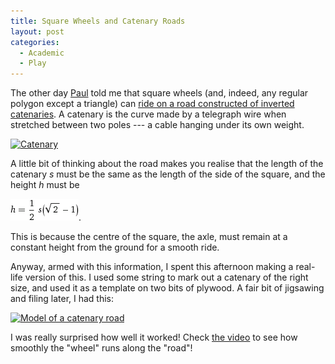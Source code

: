 ```yaml
---
title: Square Wheels and Catenary Roads
layout: post
categories:
  - Academic
  - Play
---
```

The other day [Paul](https://pictures.scholesmafia.co.uk/index.php/?profile=150) told me that square wheels (and, indeed, any regular polygon except a triangle) can [ride on a road constructed of inverted catenaries](http://maa.org/mathland/mathtrek_04_05_04.html). A catenary is the curve made by a telegraph wire when stretched between two poles --- a cable hanging under its own weight.

[<img class="alignnone size-full wp-image-593" title="Catenary" src="/assets/posts/2007/08/catenary.png" alt="Catenary" width="302" height="93" srcset="/assets/posts/2007/08/catenary.png 302w, /assets/posts/2007/08/catenary-195x60.png 195w" sizes="(max-width: 302px) 100vw, 302px" />](/assets/posts/2007/08/catenary.png)

A little bit of thinking about the road makes you realise that the length of the catenary _s_ must be the same as the length of the side of the square, and the height _h_ must be

<img class="alignnone size-full wp-image-240" src="/assets/posts/2007/08/catenary-formula.gif" alt="h = s(√2 − 1) / 2" width="109" height="35" />.

This is because the centre of the square, the axle, must remain at a constant height from the ground for a smooth ride.

Anyway, armed with this information, I spent this afternoon making a real-life version of this. I used some string to mark out a catenary of the right size, and used it as a template on two bits of plywood. A fair bit of jigsawing and filing later, I had this:

[<img class="alignnone size-medium wp-image-241" src="/assets/posts/2007/08/road-real-300x225.jpg" alt="Model of a catenary road" width="300" height="225" srcset="/assets/posts/2007/08/road-real-300x225.jpg 300w, /assets/posts/2007/08/road-real-400x300.jpg 400w, /assets/posts/2007/08/road-real.jpg 600w" sizes="(max-width: 300px) 100vw, 300px" />](/assets/posts/2007/08/road-real.jpg)

I was really surprised how well it worked! Check [the video](http://video.scholesmafia.co.uk/?id=22) to see how smoothly the "wheel" runs along the "road"!
